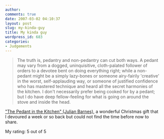 ```yaml
---
author:
comments: true
date: 2007-03-02 04:10:37
layout: post
slug: my-kinda-guy
title: My kinda guy
wordpress_id: 683
categories:
- Judgements
---
```


> The truth is, pedantry and non-pedantry can cut both ways. A pedant may vary from a dogged, uninquisitive, cloth-palated follower of orders to a devotee bent on doing everything right; while a non-pedant might be a simply lazy-bones or someone airy-fairily 'creative' in the worst, self-applauding way, or someone of justified confidence who has mastered technique and heard all the secret harmonies of the kitchen. I don't necessarily prefer being cooked for by a pedant; but I do have deep fellow-feeling for what is going on around the stove and inside the head.

["The Pedant in the Kitchen" (Julian Barnes)](http://www.amazon.co.uk/gp/redirect.html%3FASIN=1843542404%26tag=ws%26lcode=xm2%26cID=2025%26ccmID=165953%26location=/o/ASIN/1843542404%253FSubscriptionId=02ZH6J1W0649DTNS6002), a wonderful Christmas gift that I devoured a week or so back but could not find the time before now to share.

My rating: 5 out of 5

